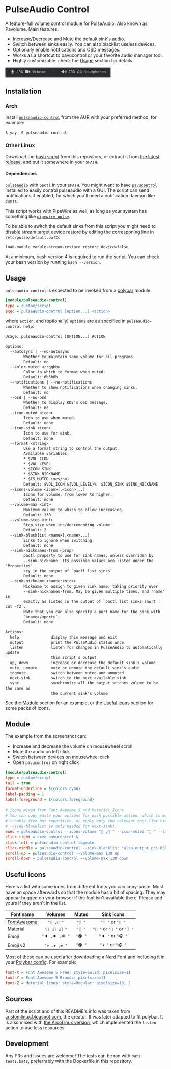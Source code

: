 # PulseAudio Control

A feature-full volume control module for PulseAudio. Also known as Pavolume. Main features:

* Increase/Decrease and Mute the default sink's audio.
* Switch between sinks easily. You can also blacklist useless devices.
* Optionally enable notifications and OSD messages.
* Works as a shortcut to pavucontrol or your favorite audio manager tool.
* Highly customizable: check the [Usage](#usage) section for details.

![example](screenshots/example.png)


## Installation

### Arch

Install [`pulseaudio-control`](https://aur.archlinux.org/packages/pulseaudio-control/) from the AUR with your preferred method, for example:
```
$ yay -S pulseaudio-control
```

### Other Linux

Download the [bash script](https://github.com/marioortizmanero/polybar-pulseaudio-control/blob/master/pulseaudio-control.bash) from this repository, or extract it from [the latest release](https://github.com/marioortizmanero/polybar-pulseaudio-control/releases/latest), and put it somewhere in your `$PATH`.

#### Dependencies

[`pulseaudio`](https://www.freedesktop.org/wiki/Software/PulseAudio/) with `pactl` in your `$PATH`. You might want to have [`pavucontrol`](https://freedesktop.org/software/pulseaudio/pavucontrol/) installed to easily control pulseaudio with a GUI. The script can send notifications if enabled, for which you'll need a notification daemon like [`dunst`](https://github.com/dunst-project/dunst).

This script works with PipeWire as well, as long as your system has something like [`pipewire-pulse`](https://archlinux.org/packages/extra/x86_64/pipewire-pulse/).

To be able to switch the default sinks from this script you might need to disable stream target device restore by editing the corresponing line in `/etc/pulse/default.pa` to:

```
load-module module-stream-restore restore_device=false
```

At a minimum, bash version 4 is required to run the script. You can check your bash version by running `bash --version`.


## Usage

`pulseaudio-control` is expected to be invoked from a [polybar](//github.com/polybar/polybar) module:
```ini
[module/pulseaudio-control]
type = custom/script
exec = pulseaudio-control [option...] <action>
```

where `action`, and (optionally) `option`s are as specified in `pulseaudio-control help`:

```
Usage: pulseaudio-control [OPTION...] ACTION

Options:
  --autosync | --no-autosync
        Whether to maintain same volume for all programs.
        Default: no
  --color-muted <rrggbb>
        Color in which to format when muted.
        Default: 6b6b6b
  --notifications | --no-notifications
        Whether to show notifications when changing sinks.
        Default: no
  --osd | --no-osd
        Whether to display KDE's OSD message.
        Default: no
  --icon-muted <icon>
        Icon to use when muted.
        Default: none
  --icon-sink <icon>
        Icon to use for sink.
        Default: none
  --format <string>
        Use a format string to control the output.
        Available variables:
        * $VOL_ICON
        * $VOL_LEVEL
        * $ICON_SINK
        * $SINK_NICKNAME
        * $IS_MUTED (yes/no)
        Default: $VOL_ICON ${VOL_LEVEL}%  $ICON_SINK $SINK_NICKNAME
  --icons-volume <icon>[,<icon>...]
        Icons for volume, from lower to higher.
        Default: none
  --volume-max <int>
        Maximum volume to which to allow increasing.
        Default: 130
  --volume-step <int>
        Step size when inc/decrementing volume.
        Default: 2
  --sink-blacklist <name>[,<name>...]
        Sinks to ignore when switching.
        Default: none
  --sink-nicknames-from <prop>
        pactl property to use for sink names, unless overriden by
        --sink-nickname. Its possible values are listed under the 'Properties'
        key in the output of `pactl list sinks`
        Default: none
  --sink-nickname <name>:<nick>
        Nickname to assign to given sink name, taking priority over
        --sink-nicknames-from. May be given multiple times, and 'name' is
        exactly as listed in the output of `pactl list sinks short | cut -f2`.
        Note that you can also specify a port name for the sink with
        `<name>/<port>`.
        Default: none

Actions:
  help              display this message and exit
  output            print the PulseAudio status once
  listen            listen for changes in PulseAudio to automatically update
                    this script's output
  up, down          increase or decrease the default sink's volume
  mute, unmute      mute or unmute the default sink's audio
  togmute           switch between muted and unmuted
  next-sink         switch to the next available sink
  sync              synchronize all the output streams volume to be the same as
                    the current sink's volume
```

See the [Module](#module) section for an example, or the [Useful icons](#useful-icons) section for some packs of icons.


## Module

The example from the screenshot can:

* Increase and decrease the volume on mousewheel scroll
* Mute the audio on left click
* Switch between devices on mousewheel click
* Open `pavucontrol` on right click

```ini
[module/pulseaudio-control]
type = custom/script
tail = true
format-underline = ${colors.cyan}
label-padding = 2
label-foreground = ${colors.foreground}

# Icons mixed from Font Awesome 5 and Material Icons
# You can copy-paste your options for each possible action, which is more
# trouble-free but repetitive, or apply only the relevant ones (for example
# --sink-blacklist is only needed for next-sink).
exec = pulseaudio-control --icons-volume " , " --icon-muted " " --sink-nicknames-from "device.description" --sink-nickname "alsa_output.pci-0000_00_1b.0.analog-stereo:  Speakers" --sink-nickname "alsa_output.usb-Kingston_HyperX_Virtual_Surround_Sound_00000000-00.analog-stereo:  Headphones" listen
click-right = exec pavucontrol &
click-left = pulseaudio-control togmute
click-middle = pulseaudio-control --sink-blacklist "alsa_output.pci-0000_01_00.1.hdmi-stereo-extra2" next-sink
scroll-up = pulseaudio-control --volume-max 130 up
scroll-down = pulseaudio-control --volume-max 130 down
```

## Useful icons

Here's a list with some icons from different fonts you can copy-paste. Most have an space afterwards so that the module has a bit of spacing. They may appear bugged on your browser if the font isn't available there. Please add yours if they aren't in the list.

| Font name                                       | Volumes         | Muted   | Sink icons                 |
| ----------------------------------------------- | :-------------: | :-----: | :------------------------: |
| [FontAwesome](https://fontawesome.com)          | `" , "`       | `" "`  | `" "` or `" "`           |
| [Material](https://material.io/resources/icons) | `" , , "`    | `" "`  | `" "` or `" "` or `" "` |
| Emoji                                           | `"🔈 ,🔉 ,🔊 "` | `"🔇 "` | `"🔈 "` or `"🎧 "`         |
| Emoji v2                                        | `"🕨 ,🕩 ,🕪 "`    | `"🔇 "` | `"🕨 "` or `"🎧 "`          |

Most of these can be used after downloading a [Nerd Font](https://www.nerdfonts.com/) and including it in your [Polybar config](https://github.com/polybar/polybar/wiki/Fonts). For example:

```ini
font-X = Font Awesome 5 Free: style=Solid: pixelsize=11
font-Y = Font Awesome 5 Brands: pixelsize=11
font-Z = Material Icons: style=Regular: pixelsize=13; 2
```

## Sources

Part of the script and of this README's info was taken from [customlinux.blogspot.com](http://customlinux.blogspot.com/2013/02/pavolumesh-control-active-sink-volume.html), the creator. It was later adapted to fit polybar. It is also mixed with [the ArcoLinux version](https://github.com/arcolinux/arcolinux-polybar/blob/master/etc/skel/.config/polybar/scripts/pavolume.sh), which implemented the `listen` action to use less resources.

## Development

Any PRs and issues are welcome! The tests can be ran with `bats tests.bats`, preferrably with the Dockerfile in this repository.
